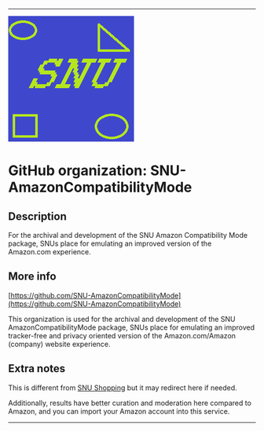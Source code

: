 
***

![SNU_blue_and_gold_legacy_icon.png failed to load. The file may be missing or corrupt. Check the file path for errors first.](/AdditionalInfo/1/SNU-AmazonCompatibilityMode/SNU_blue_and_gold_legacy_icon.png)

# GitHub organization: SNU-AmazonCompatibilityMode

## Description

For the archival and development of the SNU Amazon Compatibility Mode package, SNUs place for emulating an improved version of the Amazon.com experience.

## More info

[https://github.com/SNU-AmazonCompatibilityMode](https://github.com/SNU-AmazonCompatibilityMode)

This organization is used for the archival and development of the SNU AmazonCompatibilityMode package, SNUs place for emulating an improved tracker-free and privacy oriented version of the Amazon.com/Amazon (company) website experience.

## Extra notes

This is different from [SNU Shopping](/AdditionalInfo/1/SNU-Shopping/) but it may redirect here if needed.

Additionally, results have better curation and moderation here compared to Amazon, and you can import your Amazon account into this service.

***
